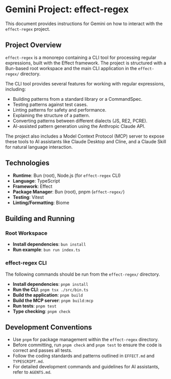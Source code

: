 # Gemini Project: effect-regex

This document provides instructions for Gemini on how to interact with the `effect-regex` project.

## Project Overview

`effect-regex` is a monorepo containing a CLI tool for processing regular expressions, built with the Effect framework. The project is structured with a Bun-based root workspace and the main CLI application in the `effect-regex/` directory.

The CLI tool provides several features for working with regular expressions, including:
- Building patterns from a standard library or a CommandSpec.
- Testing patterns against test cases.
- Linting patterns for safety and performance.
- Explaining the structure of a pattern.
- Converting patterns between different dialects (JS, RE2, PCRE).
- AI-assisted pattern generation using the Anthropic Claude API.

The project also includes a Model Context Protocol (MCP) server to expose these tools to AI assistants like Claude Desktop and Cline, and a Claude Skill for natural language interaction.

## Technologies

- **Runtime**: Bun (root), Node.js (for `effect-regex` CLI)
- **Language**: TypeScript
- **Framework**: Effect
- **Package Manager**: Bun (root), pnpm (`effect-regex/`)
- **Testing**: Vitest
- **Linting/Formatting**: Biome

## Building and Running

### Root Workspace

- **Install dependencies**: `bun install`
- **Run example**: `bun run index.ts`

### effect-regex CLI

The following commands should be run from the `effect-regex/` directory.

- **Install dependencies**: `pnpm install`
- **Run the CLI**: `pnpm tsx ./src/bin.ts`
- **Build the application**: `pnpm build`
- **Build the MCP server**: `pnpm build:mcp`
- **Run tests**: `pnpm test`
- **Type checking**: `pnpm check`

## Development Conventions

- Use `pnpm` for package management within the `effect-regex` directory.
- Before committing, run `pnpm check` and `pnpm test` to ensure the code is correct and passes all tests.
- Follow the coding standards and patterns outlined in `EFFECT.md` and `TYPESCRIPT.md`.
- For detailed development commands and guidelines for AI assistants, refer to `AGENTS.md`.
